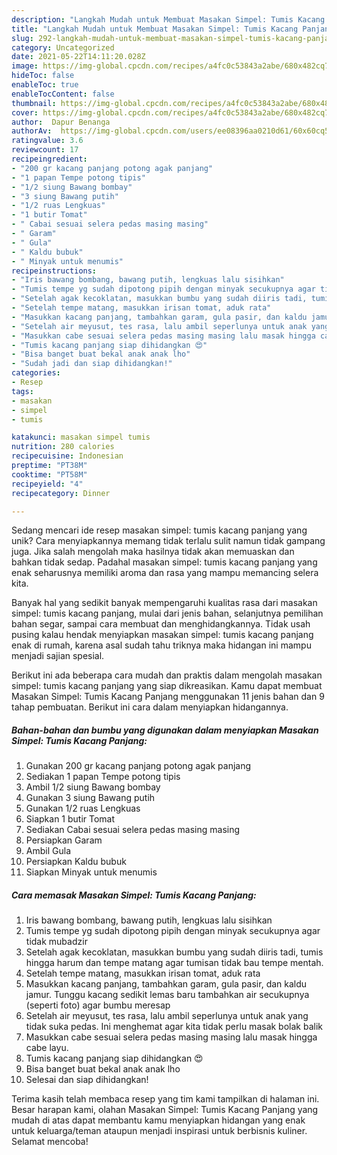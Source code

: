 ```yaml
---
description: "Langkah Mudah untuk Membuat Masakan Simpel: Tumis Kacang Panjang yang Enak Banget"
title: "Langkah Mudah untuk Membuat Masakan Simpel: Tumis Kacang Panjang yang Enak Banget"
slug: 292-langkah-mudah-untuk-membuat-masakan-simpel-tumis-kacang-panjang-yang-enak-banget
category: Uncategorized
date: 2021-05-22T14:11:20.028Z
image: https://img-global.cpcdn.com/recipes/a4fc0c53843a2abe/680x482cq70/masakan-simpel-tumis-kacang-panjang-foto-resep-utama.jpg
hideToc: false
enableToc: true
enableTocContent: false
thumbnail: https://img-global.cpcdn.com/recipes/a4fc0c53843a2abe/680x482cq70/masakan-simpel-tumis-kacang-panjang-foto-resep-utama.jpg
cover: https://img-global.cpcdn.com/recipes/a4fc0c53843a2abe/680x482cq70/masakan-simpel-tumis-kacang-panjang-foto-resep-utama.jpg
author:  Dapur Benanga
authorAv:  https://img-global.cpcdn.com/users/ee08396aa0210d61/60x60cq50/avatar.jpg
ratingvalue: 3.6
reviewcount: 17
recipeingredient:
- "200 gr kacang panjang potong agak panjang"
- "1 papan Tempe potong tipis"
- "1/2 siung Bawang bombay"
- "3 siung Bawang putih"
- "1/2 ruas Lengkuas"
- "1 butir Tomat"
- " Cabai sesuai selera pedas masing masing"
- " Garam"
- " Gula"
- " Kaldu bubuk"
- " Minyak untuk menumis"
recipeinstructions:
- "Iris bawang bombang, bawang putih, lengkuas lalu sisihkan"
- "Tumis tempe yg sudah dipotong pipih dengan minyak secukupnya agar tidak mubadzir"
- "Setelah agak kecoklatan, masukkan bumbu yang sudah diiris tadi, tumis hingga harum dan tempe matang agar tumisan tidak bau tempe mentah."
- "Setelah tempe matang, masukkan irisan tomat, aduk rata"
- "Masukkan kacang panjang, tambahkan garam, gula pasir, dan kaldu jamur. Tunggu kacang sedikit lemas baru tambahkan air secukupnya (seperti foto) agar bumbu meresap"
- "Setelah air meyusut, tes rasa, lalu ambil seperlunya untuk anak yang tidak suka pedas. Ini menghemat agar kita tidak perlu masak bolak balik"
- "Masukkan cabe sesuai selera pedas masing masing lalu masak hingga cabe layu."
- "Tumis kacang panjang siap dihidangkan 😍"
- "Bisa banget buat bekal anak anak lho"
- "Sudah jadi dan siap dihidangkan!"
categories:
- Resep
tags:
- masakan
- simpel
- tumis

katakunci: masakan simpel tumis 
nutrition: 280 calories
recipecuisine: Indonesian
preptime: "PT38M"
cooktime: "PT58M"
recipeyield: "4"
recipecategory: Dinner

---
```



Sedang mencari ide resep masakan simpel: tumis kacang panjang yang unik? Cara menyiapkannya memang tidak terlalu sulit namun tidak gampang juga. Jika salah mengolah maka hasilnya tidak akan memuaskan dan bahkan tidak sedap. Padahal masakan simpel: tumis kacang panjang yang enak seharusnya memiliki aroma dan rasa yang mampu memancing selera kita.


Banyak hal yang sedikit banyak mempengaruhi kualitas rasa dari masakan simpel: tumis kacang panjang, mulai dari jenis bahan, selanjutnya pemilihan bahan segar, sampai cara membuat dan menghidangkannya. Tidak usah pusing kalau hendak menyiapkan masakan simpel: tumis kacang panjang enak di rumah, karena asal sudah tahu triknya maka hidangan ini mampu menjadi sajian spesial.




Berikut ini ada beberapa cara mudah dan praktis dalam mengolah masakan simpel: tumis kacang panjang yang siap dikreasikan. Kamu dapat membuat Masakan Simpel: Tumis Kacang Panjang menggunakan 11 jenis bahan dan 9 tahap pembuatan. Berikut ini cara dalam menyiapkan hidangannya.

<!--inarticleads1-->

##### Bahan-bahan dan bumbu yang digunakan dalam menyiapkan Masakan Simpel: Tumis Kacang Panjang:

1. Gunakan 200 gr kacang panjang potong agak panjang
1. Sediakan 1 papan Tempe potong tipis
1. Ambil 1/2 siung Bawang bombay
1. Gunakan 3 siung Bawang putih
1. Gunakan 1/2 ruas Lengkuas
1. Siapkan 1 butir Tomat
1. Sediakan  Cabai sesuai selera pedas masing masing
1. Persiapkan  Garam
1. Ambil  Gula
1. Persiapkan  Kaldu bubuk
1. Siapkan  Minyak untuk menumis




<!--inarticleads2-->

##### Cara memasak Masakan Simpel: Tumis Kacang Panjang:

1. Iris bawang bombang, bawang putih, lengkuas lalu sisihkan
1. Tumis tempe yg sudah dipotong pipih dengan minyak secukupnya agar tidak mubadzir
1. Setelah agak kecoklatan, masukkan bumbu yang sudah diiris tadi, tumis hingga harum dan tempe matang agar tumisan tidak bau tempe mentah.
1. Setelah tempe matang, masukkan irisan tomat, aduk rata
1. Masukkan kacang panjang, tambahkan garam, gula pasir, dan kaldu jamur. Tunggu kacang sedikit lemas baru tambahkan air secukupnya (seperti foto) agar bumbu meresap
1. Setelah air meyusut, tes rasa, lalu ambil seperlunya untuk anak yang tidak suka pedas. Ini menghemat agar kita tidak perlu masak bolak balik
1. Masukkan cabe sesuai selera pedas masing masing lalu masak hingga cabe layu.
1. Tumis kacang panjang siap dihidangkan 😍
1. Bisa banget buat bekal anak anak lho
1. Selesai dan siap dihidangkan!



Terima kasih telah membaca resep yang tim kami tampilkan di halaman ini. Besar harapan kami, olahan Masakan Simpel: Tumis Kacang Panjang yang mudah di atas dapat membantu kamu menyiapkan hidangan yang enak untuk keluarga/teman ataupun menjadi inspirasi untuk berbisnis kuliner. Selamat mencoba!
